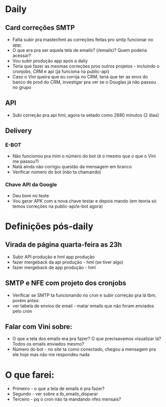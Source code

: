 # Daily

## Card correções SMTP
- Falta subir pra master/hml as correções feitas pro smtp funcionar no app;
- O que era pra ser aquela tela de emails? (/emails)? Quem poderia acessar?
- Vou subir produção app após a daily
- Teria que fazer as mesmas correções pros outros projetos - incluindo o cronjobs, CRM e api (já funciona na public-api)
- Caso o Vini queira que eu corrija no CRM, teria que ter as envs do banco de prod do CRM, investigar pra ver se o Douglas já não passou no grupo

## API
- Subi correção pra api hml, agora ta setado como 2880 minutos (2 dias)

## Delivery 

### E-BOT
- Não funcionou pra mim o número do bot (é o mesmo que o que o Vini me passou?)
- Natã ainda não corrigiu questão da mensagem em branco
- Verificar número do bot (não ta chamando)

### Chave API da Google
- Deu bom no teste
- Vou gerar APK com a nova chave testar e depois mando (em teoria só temos correções na public-api/e-bot agora)

# Definições pós-daily

## Virada de página quarta-feira as 23h 
- Subir API produção e hml app produção
- fazer mergeback da api produção - hml (se tiver algo)
- fazer mergeback de app produção - hml 

## SMTP e NFE com projeto dos cronjobs
- Verificar se SMTP ta funcionando no cron e subir correção pra lá tbm, porém antes:
- ver tabela de envios de email - matar emails que não foram enviados pelo cron

## Falar com Vini sobre:
- O que a tela dos emails era pra fazer? O que precisavamos visualizar lá? Todos os emails enviados mesmo?
- Número do bot - no site ta como conectado, chegou a mensagem pra ele hoje mas não me respondeu nada

# O que farei:

- Primeiro - o que a tela de emails é pra fazer?
- Segundo - ver sobre a tb_emails_disparar
- Terceiro - pq o cron não ta mandando nfes mensais?
